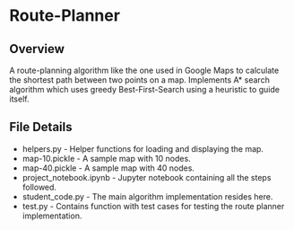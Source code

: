 # Route-Planner

## Overview
A route-planning algorithm like the one used in Google Maps to calculate the shortest path between two points on a map.
Implements A* search algorithm which uses greedy Best-First-Search using a heuristic to guide itself.

## File Details
* helpers.py - Helper functions for loading and displaying the map.
* map-10.pickle - A sample map with 10 nodes.
* map-40.pickle - A sample map with 40 nodes.
* project_notebook.ipynb - Jupyter notebook containing all the steps followed.
* student_code.py - The main algorithm implementation resides here.
* test.py - Contains function with test cases for testing the route planner implementation.
